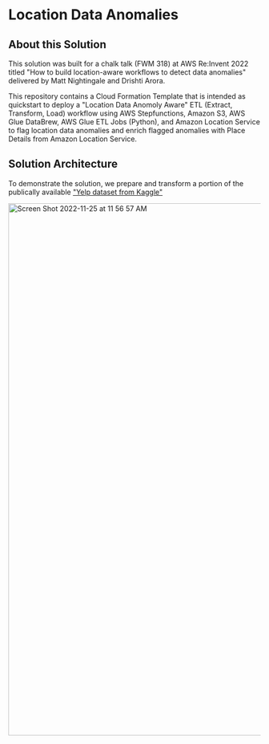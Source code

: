 # Location Data Anomalies

## About this Solution
This solution was built for a chalk talk (FWM 318) at AWS Re:Invent 2022 titled "How to build location-aware workflows to detect data anomalies" delivered by Matt Nightingale and Drishti Arora.

This repository contains a Cloud Formation Template that is intended as quickstart to deploy a "Location Data Anomoly Aware" ETL (Extract, Transform, Load) workflow using AWS Stepfunctions, Amazon S3, AWS Glue DataBrew, AWS Glue ETL Jobs (Python), and Amazon Location Service to flag location data anomalies and enrich flagged anomalies with Place Details from Amazon Location Service. 

## Solution Architecture

To demonstrate the solution, we prepare and transform a portion of the publically available ["Yelp dataset from Kaggle"](https://www.kaggle.com/datasets/yelp-dataset/yelp-dataset?select=yelp_academic_dataset_business.json)

<img width="1061" alt="Screen Shot 2022-11-25 at 11 56 57 AM" src="https://user-images.githubusercontent.com/73195085/204029411-ec2dc7ac-be46-4a6e-bdc1-fe40772f2783.png">




